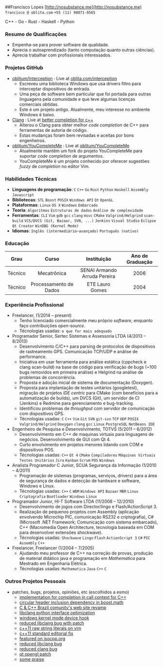 ##Francisco Lopes
[http://nosubstance.me](http://nosubstance.me) `francisco @ oblita.com` `+55 (11) 98071-9565`

C++ - Go - Rust - Haskell - Python

### Resumo de Qualificações
* Empenha-se para prover software de qualidade.
* Aprecia o autoaprendizado (tanto computação quanto outras ciências).
* Aprecia trabalhar com profissionais interessados.

### Projetos GitHub
* [oblitum/Interception](http://github.com/oblitum/Interception) : Live at [oblita.com/interception](http://oblita.com/interception)
    - Escreveu uma biblioteca Windows que usa drivers filtro para interceptar dispositivos de entrada.
    - Uma peça de software bem particular que foi portada para outras linguagens pela comunidade e que teve algumas licenças comerciais obtidas.
    - Este é um projeto antigo. Atualmente, meu interesse no ambiente Windows é baixo.
* [Clang](http://github.com/Clang) : Live at [better completion for c++](http://nosubstance.me/articles/2015-01-29-better-completion-for-cpp/)
    - Alterou o Clang para obter melhor _code completion_ de C++ para ferramentas de autoria de código.
    - Estas mudanças foram bem revisadas e aceitas por bons engenheiros.
* [oblitum/YouCompleteMe](http://github.com/oblitum/YouCompleteMe) : Live at [oblitum/YouCompleteMe](https://github.com/oblitum/YouCompleteMe/)
    - Atualmente mantêm um fork do projeto YouCompleteMe para suportar _code completion_ de argumentos.
    - YouCompleteMe é um projeto conhecido por oferecer sugestões _fuzzy_ de _completion_ no editor Vim.

### Habilidades Técnicas
* **Linguagens de programação**: `C` `C++` `Go` `Rust` `Python` `Haskell` `Assembly` `Javascript` 
* **Bibliotecas**: `STL` `Boost` `POSIX` `Windows API` `Qt` `OpenGL` 
* **Plataformas**: `Linux` `OS X` `Windows` `Embarcado` 
* **Teoria**: `Algoritmos` `Estruturas de dados` `Análise de complexidade` 
* **Ferramentas**: `CLI` `Vim` `gdb` `gcc` `clang` `msvc` `CMake` `Valgrind/Helgrind` `scan-build` `VCS/DVCS (Git, Bazaar, SVN, ...)` `Jenkins` `Visual Studio` `Eclipse` `Qt Creator` `WinDBG (Kernel Mode)` 
* **Idiomas**: `Inglês (intermediário~avançado)` `Português (nativo)` 

### Educação
 Grau | Curso | Instituição | Ano de Graduação
:--:|:--:|:--:|:--:
Técnico | Mecatrônica | SENAI Armando Arruda Pereira | 2006
Técnico | Processamento de Dados | ETE Lauro Gomes | 2004


### Experiência Profissional
* Freelancer,  (1/2014 – present)
    - Tenho licenciado comercialmente meu próprio _software_, enquanto faço contribuições _open-source_.
    - Técnologias usadas: `o que for mais adequado` 
* Programador Senior, Sertec Sistemas e Assessoria LTDA (4/2013 – 8/2013)
    - Desenvolvimento C/C++ para parsing de protocolos de dispositivos de rastreamento GPS. Comunicação TCP/UDP e análise de performance.
    - Iniciativa em usar ferramenta para análise estática (cppcheck e clang scan-build) na base de código para verificação de bugs (~100 bugs removidos em primeira análise) e Helgrind na análise de problemas de concorrência.
    - Proposta e adoção inicial de sistema de documentação (Doxygen).
    - Proposta para implantação de testes unitários (googletest), migração de projetos _IDE centric_ para CMake (com benefícios para a automatização de builds), um DVCS (Git), um servidor de CI (Jenkins) e Redmine para gerenciamento e bug-tracking.
    - Identificou problemas de _throughput_ com servidor de comunicação com  dispositivos GPS.
    - Técnologias usadas: `C` `C++` `Vim` `Git` `SVN` `git-svn` `TCP` `UDP` `POSIX` `Valgrind/Helgrind` `Doxygen` `clang` `gcc` `Linux` `PostgreSQL` `NetBeans IDE` 
* Engenheiro de Pesquisa e Desenvolvimento, TOTVS (5/2011 – 6/2012)
    - Desenvolvimento em C++ de maquinas virtuais para linguagens de negócios. Desenvolvimento de GUI com Qt 4.
    - Curto envolvimento em projetos menores lidando com COM e dispositivos POS.
    - Técnologias usadas: `C++` `Qt 4` `CMake` `Compiladores` `Máquinas Virtuais` `Testes Unitários` `Jira` `Kanban` `Scrum` `POS` `Windows` 
* Analista Programador C Junior, SCUA Segurança da Informação (1/2010 – 4/2011)
    - Programação de sistemas (programas, serviços, drivers) para a área de segurança de dados e detecção de hardware e software, Windows e Linux.
    - Técnologias usadas: `C++` `C` `WDM` `Windows API` `Bazaar` `MBR` `Linux` `Criptografia` `Bootloader` `Windows` `Linux` 
* Programador Junior, HI-T Software LTDA (11/2008 – 12/2010)
    - Desenvolvimento de jogos com Director/lingo e Flash/ActionScript 3.
    - Realização de pequenos projetos com Assembly (aplicação envolvendo Microchip PIC, comunicação RS232 e criptografia), C# (Microsoft .NET Framework; Comunicação com sistema embarcado), C++ (Macromedia Open Architecture, tecnologia baseada em COM para desenvolver extensões shockwave).
    - Técnologias usadas: `Shockwave` `Lingo` `Flash` `ActionScript 3` `C#` `PIC` `Assembly` `C++` 
* Freelancer, Freelancer (1/2004 – 7/2005)
    - Ajudando meu professor de C++ na correção de provas, produção de material didático java e programação em _Mathematica_ para Mestrado em Engenharia Elétrica.
    - Técnologias usadas: `Mathematica` `Java` `C++` `C` 

### Outros Projetos Pessoais
* patches, bugs, projetos, opiniões, etc (escolhidos a esmo)
    - [implementation for completion in call context for C++](http://reviews.llvm.org/D6880)
    - [circular header inclusion dependency in boost.math   ](https://svn.boost.org/trac/boost/ticket/7999)
    - [C &amp; C++ Brazil comunity's web site revamp        ](http://ccppbrasil.github.io/about/)
    - [libclang python interface optimization               ](http://lists.cs.uiuc.edu/pipermail/cfe-commits/Week-of-Mon-20120813/062759.html)
    - [windows kernel mode device hook                      ](http://oblita.com/interception.html)
    - [reduced libclang bug with patch                      ](http://llvm.org/bugs/show_bug.cgi?id=13699)
    - [c++11 raw string literals on vim                     ](https://github.com/vim-jp/cpp-vim/pull/14)
    - [c++11 standard editorial fix                         ](https://github.com/cplusplus/draft/pull/37)
    - [featured on isocpp.org                               ](http://isocpp.org/blog/2014/01/special-chars)
    - [reduced libclang bug                                 ](http://llvm.org/bugs/show_bug.cgi?id=13616)
    - [reduced clang bug                                    ](http://llvm.org/bugs/show_bug.cgi?id=14486)
    - [qt opengl patch                                      ](https://bugreports.qt-project.org/browse/QTBUG-13503)
    - [some praise                                          ](https://github.com/Valloric/YouCompleteMe/issues/669#issuecomment-31697627)







